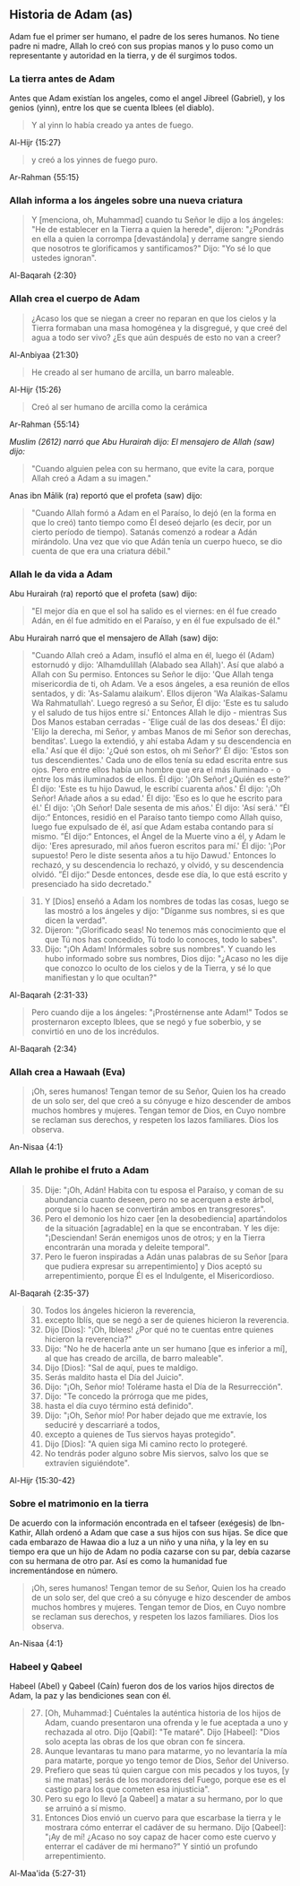 ## Historia de Adam (as)

Adam fue el primer ser humano, el padre de los seres humanos. No tiene padre ni madre, Allah lo creó con sus propias manos y lo puso como un representante y autoridad en la tierra, y de él surgimos todos.

### La tierra antes de Adam
Antes que Adam existían los angeles, como el angel Jibreel (Gabriel), y los genios (yinn), entre los que se cuenta Iblees (el diablo).
> Y al yinn lo había creado ya antes de fuego.

Al-Hijr {15:27}

> y creó a los yinnes de fuego puro.

Ar-Rahman {55:15}

### Allah informa a los ángeles sobre una nueva criatura
> Y [menciona, oh, Muhammad] cuando tu Señor le dijo a los ángeles: "He de establecer en la Tierra a quien la herede", dijeron: "¿Pondrás en ella a quien la corrompa [devastándola] y derrame sangre siendo que nosotros te glorificamos y santificamos?" Dijo: "Yo sé lo que ustedes ignoran".

Al-Baqarah {2:30}

### Allah crea el cuerpo de Adam
> ¿Acaso los que se niegan a creer no reparan en que los cielos y la Tierra formaban una masa homogénea y la disgregué, y que creé del agua a todo ser vivo? ¿Es que aún después de esto no van a creer?

Al-Anbiyaa {21:30}

> He creado al ser humano de arcilla, un barro maleable.

Al-Hijr {15:26}

> Creó al ser humano de arcilla como la cerámica

Ar-Rahman {55:14}

*Muslim (2612) narró que Abu Hurairah dijo: El mensajero de Allah (saw) dijo:*
> "Cuando alguien pelea con su hermano, que evite la cara, porque Allah creó a Adam a su imagen." 

Anas ibn Mālik (ra) reportó que el profeta (saw) dijo:
> "Cuando Allah formó a Adam en el Paraíso, lo dejó (en la forma en que lo creó) tanto tiempo como Él deseó dejarlo (es decir, por un cierto período de tiempo). Satanás comenzó a rodear a Adán mirándolo. Una vez que vio que Adán tenía un cuerpo hueco, se dio cuenta de que era una criatura débil."

### Allah le da vida a Adam
Abu Hurairah (ra) reportó que el profeta (saw) dijo:
> "El mejor día en que el sol ha salido es el viernes: en él fue creado Adán, en él fue admitido en el Paraíso, y en él fue expulsado de él."

Abu Hurairah narró que el mensajero de Allah (saw) dijo:
> "Cuando Allah creó a Adam, insufló el alma en él, luego él (Adam) estornudó y dijo: 'Alhamdulillah (Alabado sea Allah)'. Así que alabó a Allah con Su permiso. Entonces su Señor le dijo: 'Que Allah tenga misericordia de ti, oh Adam. Ve a esos ángeles, a esa reunión de ellos sentados, y di: 'As-Salamu alaikum'. Ellos dijeron 'Wa Alaikas-Salamu Wa Rahmatullah'. Luego regresó a su Señor, Él dijo: 'Este es tu saludo y el saludo de tus hijos entre sí.' Entonces Allah le dijo - mientras Sus Dos Manos estaban cerradas - 'Elige cuál de las dos deseas.' Él dijo: 'Elijo la derecha, mi Señor, y ambas Manos de mi Señor son derechas, benditas'. Luego la extendió, y ahí estaba Adam y su descendencia en ella.' Así que él dijo: '¿Qué son estos, oh mi Señor?' Él dijo: 'Estos son tus descendientes.' Cada uno de ellos tenía su edad escrita entre sus ojos. Pero entre ellos había un hombre que era el más iluminado - o entre los más iluminados de ellos. Él dijo: '¡Oh Señor! ¿Quién es este?' Él dijo: 'Este es tu hijo Dawud, le escribí cuarenta años.' Él dijo: '¡Oh Señor! Añade años a su edad.' Él dijo: 'Eso es lo que he escrito para él.' Él dijo: '¡Oh Señor! Dale sesenta de mis años.' Él dijo: 'Así será.' ”Él dijo:“ Entonces, residió en el Paraíso tanto tiempo como Allah quiso, luego fue expulsado de él, así que Adam estaba contando para sí mismo. ”Él dijo:“ Entonces, el Ángel de la Muerte vino a él, y Adam le dijo: 'Eres apresurado, mil años fueron escritos para mí.' Él dijo: '¡Por supuesto! Pero le diste sesenta años a tu hijo Dawud.' Entonces lo rechazó, y su descendencia lo rechazó, y olvidó, y su descendencia olvidó. ”Él dijo:“ Desde entonces, desde ese día, lo que está escrito y presenciado ha sido decretado."

> 31. Y [Dios] enseñó a Adam los nombres de todas las cosas, luego se las mostró a los ángeles y dijo: "Díganme sus nombres, si es que dicen la verdad".
> 32. Dijeron: "¡Glorificado seas! No tenemos más conocimiento que el que Tú nos has concedido, Tú todo lo conoces, todo lo sabes".
> 33. Dijo: "¡Oh Adam! Infórmales sobre sus nombres". Y cuando les hubo informado sobre sus nombres, Dios dijo: "¿Acaso no les dije que conozco lo oculto de los cielos y de la Tierra, y sé lo que manifiestan y lo que ocultan?"

Al-Baqarah {2:31-33}

> Pero cuando dije a los ángeles: "¡Prostérnense ante Adam!" Todos se prosternaron excepto Iblees, que se negó y fue soberbio, y se convirtió en uno de los incrédulos.

Al-Baqarah {2:34}

### Allah crea a Hawaah (Eva)
> ¡Oh, seres humanos! Tengan temor de su Señor, Quien los ha creado de un solo ser, del que creó a su cónyuge e hizo descender de ambos muchos hombres y mujeres. Tengan temor de Dios, en Cuyo nombre se reclaman sus derechos, y respeten los lazos familiares. Dios los observa.

An-Nisaa {4:1}

### Allah le prohibe el fruto a Adam
> 35. Dije: "¡Oh, Adán! Habita con tu esposa el Paraíso, y coman de su abundancia cuanto deseen, pero no se acerquen a este árbol, porque si lo hacen se convertirán ambos en transgresores".
> 36. Pero el demonio los hizo caer [en la desobediencia] apartándolos de la situación [agradable] en la que se encontraban. Y les dije: "¡Desciendan! Serán enemigos unos de otros; y en la Tierra encontrarán una morada y deleite temporal".
> 37. Pero le fueron inspiradas a Adán unas palabras de su Señor [para que pudiera expresar su arrepentimiento] y Dios aceptó su arrepentimiento, porque Él es el Indulgente, el Misericordioso.

Al-Baqarah {2:35-37}

> 30. Todos los ángeles hicieron la reverencia,
> 31. excepto Iblís, que se negó a ser de quienes hicieron la reverencia.
> 32. Dijo [Dios]: "¡Oh, Iblees! ¿Por qué no te cuentas entre quienes hicieron la reverencia?"
> 33. Dijo: "No he de hacerla ante un ser humano [que es inferior a mí], al que has creado de arcilla, de barro maleable".
> 34. Dijo [Dios]: "Sal de aquí, pues te maldigo.
> 35. Serás maldito hasta el Día del Juicio".
> 36. Dijo: "¡Oh, Señor mío! Tolérame hasta el Día de la Resurrección".
> 37. Dijo: "Te concedo la prórroga que me pides,
> 38. hasta el día cuyo término está definido".
> 39. Dijo: "¡Oh, Señor mío! Por haber dejado que me extravíe, los seduciré y descarriaré a todos,
> 40. excepto a quienes de Tus siervos hayas protegido".
> 41. Dijo [Dios]: "A quien siga Mi camino recto lo protegeré.
> 42. No tendrás poder alguno sobre Mis siervos, salvo los que se extravíen siguiéndote".

Al-Hijr {15:30-42}

### Sobre el matrimonio en la tierra
De acuerdo con la información encontrada en el tafseer (exégesis) de Ibn-Kathir, Allah ordenó a Adam que case a sus hijos con sus hijas. Se dice que cada embarazo de Hawaa dio a luz a un niño y una niña, y la ley en su tiempo era que un hijo de Adam no podía cazarse con su par, debía cazarse con su hermana de otro par. Así es como la humanidad fue incrementándose en número.

> ¡Oh, seres humanos! Tengan temor de su Señor, Quien los ha creado de un solo ser, del que creó a su cónyuge e hizo descender de ambos muchos hombres y mujeres. Tengan temor de Dios, en Cuyo nombre se reclaman sus derechos, y respeten los lazos familiares. Dios los observa.

An-Nisaa {4:1}

### Habeel y Qabeel
Habeel (Abel) y Qabeel (Caín) fueron dos de los varios hijos directos de Adam, la paz y las bendiciones sean con él.

> 27. [Oh, Muhammad:] Cuéntales la auténtica historia de los hijos de Adam, cuando presentaron una ofrenda y le fue aceptada a uno y rechazada al otro. Dijo [Qabil]: "Te mataré". Dijo [Habeel]: "Dios solo acepta las obras de los que obran con fe sincera.
> 28. Aunque levantaras tu mano para matarme, yo no levantaría la mía para matarte, porque yo tengo temor de Dios, Señor del Universo.
> 29. Prefiero que seas tú quien cargue con mis pecados y los tuyos, [y si me matas] serás de los moradores del Fuego, porque ese es el castigo para los que cometen esa injusticia".
> 30. Pero su ego lo llevó [a Qabeel] a matar a su hermano, por lo que se arruinó a sí mismo.
> 31. Entonces Dios envió un cuervo para que escarbase la tierra y le mostrara cómo enterrar el cadáver de su hermano. Dijo [Qabeel]: "¡Ay de mí! ¿Acaso no soy capaz de hacer como este cuervo y enterrar el cadáver de mi hermano?" Y sintió un profundo arrepentimiento.

Al-Maa'ida {5:27-31}
